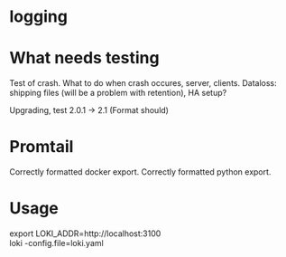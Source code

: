 # logging


  

# What needs testing  
Test of crash. What to do when crash occures, server, clients.
Dataloss: shipping files (will be a problem with retention), HA setup?

Upgrading, test 2.0.1 -> 2.1 (Format should)





  
# Promtail  

Correctly formatted docker export.
Correctly formatted python export.






  
#  Usage
export LOKI_ADDR=http://localhost:3100  
loki -config.file=loki.yaml
